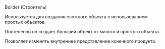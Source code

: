 Builder (Строитель)

Используется для создания сложного объекта с использованием простых объектов. 

Постепенно он создает больший объект от малого и простого объекта. 

Позволяет изменять внутреннее представление конечного продукта.
